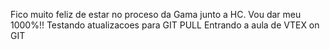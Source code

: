 Fico muito feliz de estar no proceso da Gama junto a HC.
Vou dar meu 1000%!!
Testando atualizacoes para GIT PULL
Entrando a aula de VTEX on GIT
